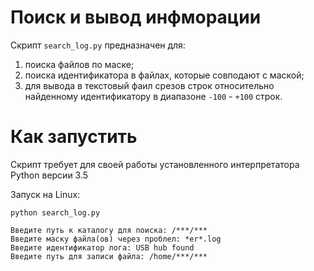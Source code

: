 # Поиск и вывод инфморации
Скрипт `search_log.py` предназначен для:
 
1. поиска файлов по маске;
2. поиска идентификатора в файлах, которые совподают с маской;
3. для вывода в текстовый фаил срезов строк относительно найденному идентификатору
в диапазоне `-100` - `+100` строк.


# Как запустить

Скрипт требует для своей работы установленного интерпретатора Python версии 3.5

Запуск на Linux:

```
python search_log.py

Введите путь к каталогу для поиска: /***/***
Введите маску файла(ов) через проблел: *er*.log
Введите идентификатор лога: USB hub found
Введите путь для записи файла: /home/***/***

```
